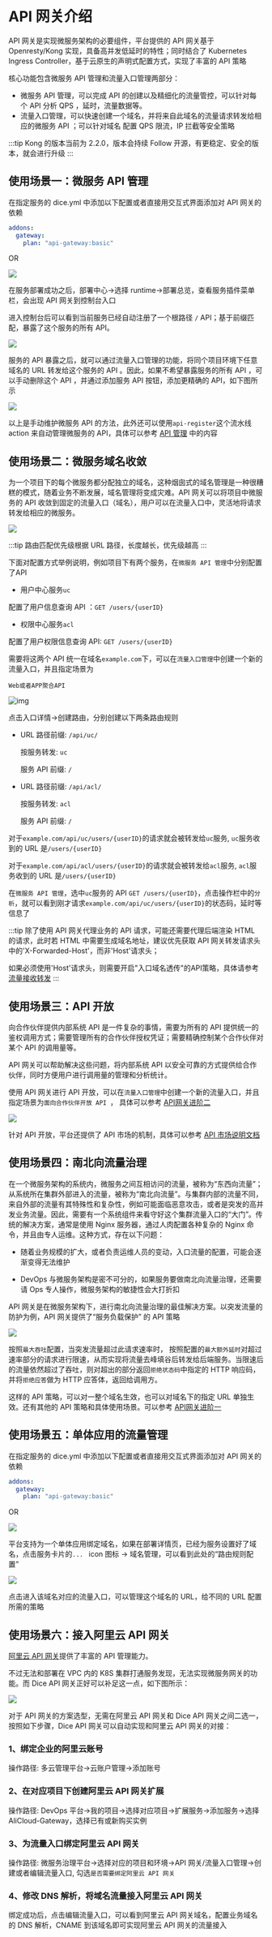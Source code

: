 # API 网关介绍

API 网关是实现微服务架构的必要组件，平台提供的 API 网关基于 Openresty/Kong 实现，具备高并发低延时的特性；同时结合了 Kubernetes Ingress Controller，基于云原生的声明式配置方式，实现了丰富的 API 策略

核心功能包含微服务 API 管理和流量入口管理两部分：

- 微服务 API 管理，可以完成 API 的创建以及精细化的流量管控，可以针对每个 API 分析 QPS ，延时，流量数据等。
- 流量入口管理，可以快速创建一个域名，并将来自此域名的流量请求转发给相应的微服务 API ；可以针对域名 配置 QPS 限流，IP 拦截等安全策略

:::tip
Kong 的版本当前为 2.2.0，版本会持续 Follow 开源，有更稳定、安全的版本，就会进行升级
:::

## 使用场景一：微服务 API 管理

在指定服务的 dice.yml 中添加以下配置或者直接用交互式界面添加对 API 网关的依赖

```yaml
addons:
  gateway:
    plan: "api-gateway:basic"
```

OR

![](https://terminus-paas.oss-cn-hangzhou.aliyuncs.com/paas-doc/2020/06/16/7562ec09-b8d2-4d28-85b0-790377149023.png)

在服务部署成功之后，部署中心->选择 runtime->部署总览，查看服务插件菜单栏，会出现 API 网关到控制台入口

进入控制台后可以看到当前服务已经自动注册了一个根路径 `/` API；基于前缀匹配，暴露了这个服务的所有 API。

![](https://terminus-paas.oss-cn-hangzhou.aliyuncs.com/paas-doc/2020/06/16/4ae477ba-cdfb-4ffe-8f71-1e5d0e3a6002.png)


服务的 API 暴露之后，就可以通过流量入口管理的功能，将同个项目环境下任意域名的 URL 转发给这个服务的 API 。因此，如果不希望暴露服务的所有 API ，可以手动删除这个 API ，并通过添加服务 API 按钮，添加更精确的 API，如下图所示

![](https://terminus-paas.oss-cn-hangzhou.aliyuncs.com/paas-doc/2020/06/16/2e94f4a1-0e0d-4435-9dd4-c21431d6eabc.png)

以上是手动维护微服务 API 的方法，此外还可以使用`api-register`这个流水线 action 来自动管理微服务的 API，具体可以参考 [API 管理](./api-management.md) 中的内容

## 使用场景二：微服务域名收敛

为一个项目下的每个微服务都分配独立的域名，这种烟囱式的域名管理是一种很糟糕的模式，随着业务不断发展，域名管理将变成灾难。API 网关可以将项目中微服务的 API 收敛到固定的流量入口（域名），用户可以在流量入口中，灵活地将请求转发给相应的微服务。

![](https://terminus-paas.oss-cn-hangzhou.aliyuncs.com/paas-doc/2020/06/16/03f46c0c-c5e9-43e5-9a5b-ed38a0816714.png)

:::tip
路由匹配优先级根据 URL 路径，长度越长，优先级越高
:::

下面对配置方式举例说明，例如项目下有两个服务，在`微服务 API 管理`中分别配置了API

- 用户中心服务`uc`

配置了用户信息查询 API ：`GET /users/{userID}`

- 权限中心服务`acl`

配置了用户权限信息查询 API: `GET /users/{userID}`

需要将这两个 API 统一在域名`example.com`下，可以在`流量入口管理`中创建一个新的流量入口，并且指定场景为

`Web或者APP聚合API`

![img](https://terminus-paas.oss-cn-hangzhou.aliyuncs.com/paas-doc/2020/06/16/864c1fd3-0d95-4124-bc87-42e774290b92.png)

点击入口详情->创建路由，分别创建以下两条路由规则

- URL 路径前缀: `/api/uc/`

  按服务转发: `uc`

  服务 API 前缀: `/`

- URL 路径前缀: `/api/acl/`

  按服务转发: `acl`

  服务 API 前缀: `/`

对于`example.com/api/uc/users/{userID}`的请求就会被转发给`uc`服务, `uc`服务收到的 URL 是`/users/{userID}`

对于`example.com/api/acl/users/{userID}`的请求就会被转发给`acl`服务, `acl`服务收到的 URL 是`/users/{userID}`

在`微服务 API 管理`，选中`uc`服务的 API `GET /users/{userID}`，点击操作栏中的`分析`，就可以看到刚才请求`example.com/api/uc/users/{userID}`的状态码，延时等信息了

:::tip
除了使用 API 网关代理业务的 API 请求，可能还需要代理后端渲染 HTML 的请求，此时若 HTML 中需要生成域名地址，建议优先获取 API 网关转发请求头中的'X-Forwarded-Host'，而非'Host'请求头；

如果必须使用'Host'请求头，则需要开启"入口域名透传"的API策略，具体请参考[流量接收转发](./api-gateway-advanced1.md#流量接收转发)
:::

## 使用场景三：API 开放 

向合作伙伴提供内部系统 API 是一件复杂的事情，需要为所有的 API 提供统一的鉴权调用方式；需要管理所有的合作伙伴授权凭证；需要精确控制某个合作伙伴对某个 API 的调用量等。

API 网关可以帮助解决这些问题，将内部系统 API 以安全可靠的方式提供给合作伙伴，同时方便用户进行调用量的管理和分析统计。

使用 API 网关进行 API 开放，可以在`流量入口管理`中创建一个新的流量入口，并且指定场景为`面向合作伙伴开放 API `， 具体可以参考 [API网关进阶二](./api-gateway-advanced2.md)

![](https://terminus-paas.oss-cn-hangzhou.aliyuncs.com/paas-doc/2020/06/16/cd9bda74-e31e-4c1d-9efd-99dc86bb08e3.png)

针对 API 开放，平台还提供了 API 市场的机制，具体可以参考 [API 市场说明文档](./api-management.md#api-市场)



## 使用场景四：南北向流量治理

在一个微服务架构的系统内，微服务之间互相访问的流量，被称为“东西向流量”；从系统所在集群外部进入的流量，被称为“南北向流量”。与集群内部的流量不同，来自外部的流量有其特殊性和复杂性，例如可能面临恶意攻击，或者是突发的高并发业务流量。因此，需要有一个系统组件来看守好这个集群流量入口的“大门”。传统的解决方案，通常是使用 Nginx 服务器，通过人肉配置各种复杂的 Nginx 命令，并且由专人运维。这种方式，存在以下问题：

- 随着业务规模的扩大，或者负责运维人员的变动，入口流量的配置，可能会逐渐变得无法维护

- DevOps 与微服务架构是密不可分的，如果服务要做南北向流量治理，还需要请 Ops 专人操作，微服务架构的敏捷性会大打折扣

API 网关是在微服务架构下，进行南北向流量治理的最佳解决方案。以突发流量的防护为例，API 网关提供了“服务负载保护” 的 API 策略

![](https://terminus-paas.oss-cn-hangzhou.aliyuncs.com/paas-doc/2020/06/16/101dad99-2141-4e29-aeba-c4e351060170.png)

按照`最大吞吐`配置，当突发流量超过此请求速率时， 按照配置的`最大额外延时`对超过速率部分的请求进行限速，从而实现将流量去峰填谷后转发给后端服务。当限速后的流量依然超过了吞吐，则对超出的部分返回`拒绝状态码`中指定的 HTTP 响应码，并将`拒绝应答`做为 HTTP 应答体，返回给调用方。

这样的 API 策略，可以对一整个域名生效，也可以对域名下的指定 URL 单独生效。还有其他的 API 策略和具体使用场景。可以参考 [API网关进阶一](./api-gateway-advanced1.md)



## 使用场景五：单体应用的流量管理

在指定服务的 dice.yml 中添加以下配置或者直接用交互式界面添加对 API 网关的依赖

```yaml
addons:
  gateway:
    plan: "api-gateway:basic"
```

OR

![](https://terminus-paas.oss-cn-hangzhou.aliyuncs.com/paas-doc/2020/06/16/7562ec09-b8d2-4d28-85b0-790377149023.png)

平台支持为一个单体应用绑定域名，如果在部署详情页，已经为服务设置好了域名，点击服务卡片的`... ` icon 图标 -> 域名管理，可以看到此处的“路由规则配置”

![](https://terminus-paas.oss-cn-hangzhou.aliyuncs.com/paas-doc/2020/06/16/cb7c5edd-ae55-4da6-b4a4-4b4a4381603a.png)

点击进入该域名对应的流量入口，可以管理这个域名的 URL，给不同的 URL 配置所需的策略



## 使用场景六：接入阿里云 API 网关

[阿里云 API 网关](https://help.aliyun.com/document_detail/29466.html?spm=a2c4g.11174283.6.544.7be17d24LH5p2m)提供了丰富的 API 管理能力。

不过无法和部署在 VPC 内的 K8S 集群打通服务发现，无法实现微服务网关的功能。而 Dice API 网关正好可以补足这一点，如下图所示：

![](https://terminus-paas.oss-cn-hangzhou.aliyuncs.com/paas-doc/2020/07/16/ac0806f8-33a6-4a49-a588-06111042b0ee.png)

对于 API 网关的方案选型，无需在阿里云 API 网关和 Dice API 网关之间二选一，按照如下步骤，Dice API 网关可以自动实现和阿里云 API 网关的对接：

### 1、绑定企业的阿里云账号

操作路径: 多云管理平台->云账户管理->添加账号

### 2、在对应项目下创建阿里云 API 网关扩展

操作路径: DevOps 平台->我的项目->选择对应项目->扩展服务->添加服务->选择 AliCloud-Gateway，选择已有或新购买实例

### 3、为流量入口绑定阿里云 API 网关

操作路径: 微服务治理平台->选择对应的项目和环境->API 网关/流量入口管理->创建或者编辑流量入口, 勾选`是否需要绑定阿里云 API 网关`

### 4、修改 DNS 解析，将域名流量接入阿里云 API 网关

绑定成功后，点击编辑流量入口，可以看到阿里云 API 网关域名，配置业务域名的 DNS 解析，CNAME 到该域名即可实现阿里云 API 网关的流量接入






